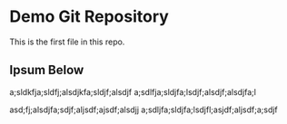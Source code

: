 # Demo Git Repository

This is the first file in this repo.

## Ipsum Below

a;sldkfja;sldfj;alsdjkfa;sldjf;alsdjf
a;sdlfja;sldjfa;lsdjf;alsdjf;alsdjfa;l

asd;fj;alsdjfa;sdjf;aljsdf;ajsdf;alsdjj
a;sdljfa;sldjfa;lsdjfl;asjdf;aljsdf;a;sdjf